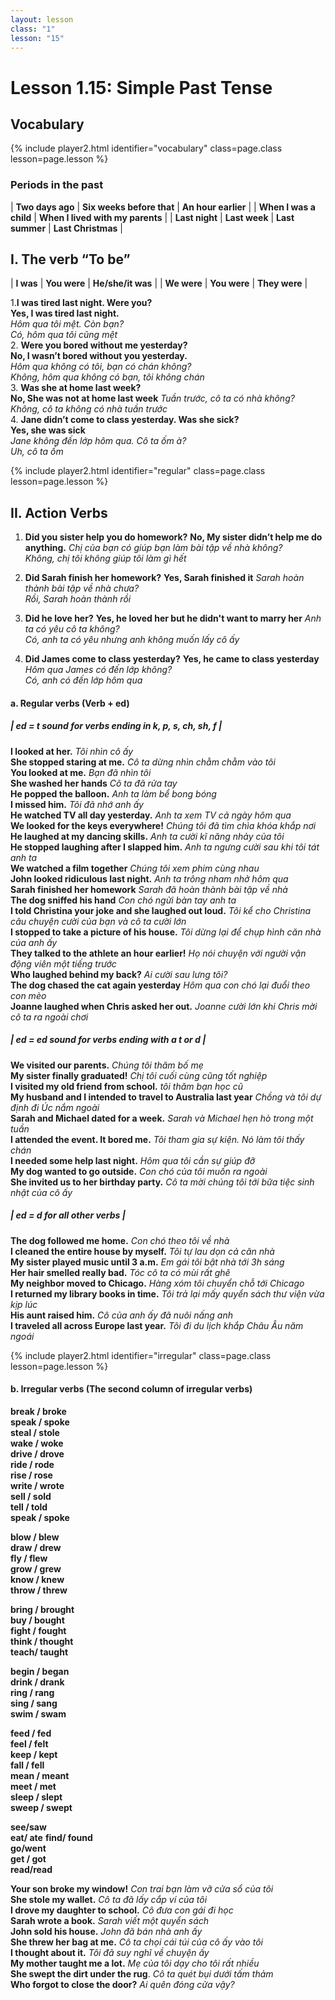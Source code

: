 ```yaml
---
layout: lesson
class: "1"
lesson: "15"
---
```



# Lesson 1.15: Simple Past Tense


## Vocabulary 
{% include player2.html identifier="vocabulary" class=page.class lesson=page.lesson %}


### Periods in the past


| **Two days ago** | **Six weeks before that** | **An hour earlier** |
| **When I was a child** | **When I lived with my parents** |
| **Last night** | **Last week** | **Last summer** | **Last Christmas** |

## I. The verb “To be”

| **I was** | **You were** | **He/she/it was** |
| **We were** | **You were** | **They were** |

1.**I was tired last night. Were you?**  
 **Yes, I was tired last night.**      
*Hôm qua tôi mệt. Còn bạn?     
Có, hôm qua tôi cũng mệt*      
2. **Were you bored without me yesterday?**      
**No, I wasn’t bored without you yesterday.**      
*Hôm qua không có tôi, bạn có chán không?            
Không, hôm qua không có bạn, tôi không chán*           
3. **Was she at home last week?**      
**No, She was not at home last week**
*Tuần trước, cô ta có nhà không?    
Không, cô ta không có nhà tuần trước*       
4. **Jane didn’t come to class yesterday. Was she sick?**      
**Yes, she was sick**      
*Jane không đến lớp hôm qua. Cô ta ốm à?     
Uh, cô ta ốm* 

{% include player2.html identifier="regular" class=page.class lesson=page.lesson %}

## II. Action Verbs 
1. **Did you sister help you do homework?**
**No, My sister didn’t help me do anything.**
*Chị của bạn có giúp bạn làm bài tập về nhà không?   
Không, chị tôi không giúp tôi làm gì hết*    
2. **Did Sarah finish her homework?**
**Yes, Sarah finished it**
*Sarah hoàn thành bài tập về nhà chưa?     
Rồi, Sarah hoàn thành rồi*     

3. **Did he love her?**
**Yes, he loved her but he didn't want to marry her**
*Anh ta có yêu cô ta không?    
Có, anh ta có yêu nhưng anh không muốn lấy cô ấy*    
3. **Did James come to class yesterday?**
**Yes, he came to class yesterday**
*Hôm qua James có đến lớp không?    
Có, anh có đến lớp hôm qua*     

#### a. Regular verbs (Verb + ed)

##### | ed = t sound for verbs ending in k, p, s, ch, sh, f |
**I looked at her.**     *Tôi nhìn cô ấy*   
**She stopped staring at me.**   *Cô ta dừng nhìn chằm chằm vào tôi*  
**You looked at me.**  *Bạn đã nhìn tôi*   
**She washed her hands**     *Cô ta đã rửa tay*   
**He popped the balloon.**     *Anh ta làm bể bong bóng*   
**I missed him.**     *Tôi đã nhớ anh ấy*     
**He watched TV all day yesterday.**  *Anh ta xem TV cả ngày hôm qua*       
**We looked for the keys everywhere!**  *Chúng tôi đã tìm chìa khóa khắp nơi*        
**He laughed at my dancing skills.** *Anh ta cười kĩ năng nhảy của tôi*        
**He stopped laughing after I slapped him.**  *Anh ta ngưng cười sau khi tôi tát anh ta*       
**We watched a film together**  *Chúng tôi xem phim cùng nhau*        
**John looked ridiculous last night.** *Anh ta trông nham nhở hôm qua*         
**Sarah finished her homework**  *Sarah đã hoàn thành bài tập về nhà*       
**The dog sniffed his hand**    *Con chó ngửi bàn tay anh ta*     
**I told Christina your joke and she laughed out loud.**  *Tôi kể cho Christina câu chuyện cười của bạn và cô ta cười lớn*         
**I stopped to take a picture of his house.**  *Tôi dừng lại để chụp hình căn nhà của anh ấy*       
**They talked to the athlete an hour earlier!**  *Họ nói chuyện với người vận động viên một tiếng trước*         
**Who laughed behind my back?**      *Ai cười sau lưng tôi?*    
**The dog chased the cat again yesterday** *Hôm qua con chó lại đuổi theo con mèo*     
**Joanne laughed when Chris asked her out.**   *Joanne cười lớn khi Chris mời cô ta ra ngoài chơi*      

##### | ed = ed sound for verbs ending with a t or d |
**We visited our parents.**   *Chúng tôi thăm bố mẹ*     
**My sister finally graduated!**     *Chị tôi cuối cùng cũng tốt nghiệp*    
**I visited my old friend from school.**   *tôi thăm bạn học cũ*      
**My husband and I intended to travel to Australia last year**     *Chồng và tôi dự định đi Úc nắm ngoài*    
**Sarah and Michael dated for a week.**     *Sarah và Michael hẹn hò trong một tuần*    
**I attended the event. It bored me.** *Tôi tham gia sự kiện. Nó làm tôi thấy chán*     
**I needed some help last night.** *Hôm qua tôi cần sự giúp đỡ*          
**My dog wanted to go outside.**     *Con chó của tôi muốn ra ngoài*   
**She invited us to her birthday party.**    *Cô ta mời chúng tôi tới bữa tiệc sinh nhật của cô ấy* 


##### | ed = d for all other verbs |
**The dog followed me home.**    *Con chó theo tôi về nhà*   
**I cleaned the entire house by myself.**  *Tôi tự lau dọn cả căn nhà*     
**My sister played music until 3 a.m.**     *Em gái tôi bật nhà tới 3h sáng*   
**Her hair smelled really bad.**  *Tóc cô ta có mùi rất ghê*    
**My neighbor moved to Chicago.**     *Hàng xóm tôi chuyển chỗ tới Chicago*   
**I returned my library books in time.** *Tôi trả lại mấy quyển sách thư viện vừa kịp lúc*       
**His aunt raised him.**     *Cô của anh ấy đã nuôi nấng anh*   
**I traveled all across Europe last year.**     *Tôi đi du lịch khắp Châu Âu năm ngoái*   

{% include player2.html identifier="irregular" class=page.class lesson=page.lesson %}
#### b. Irregular verbs (The second column of irregular verbs)


**break / broke**      
**speak / spoke**      
**steal / stole**      
**wake / woke**          
**drive / drove**      
**ride / rode**     
**rise / rose**     
**write / wrote**      
**sell / sold**     
**tell / told**     
**speak / spoke**     

**blow / blew**     
**draw / drew**     
**fly / flew**     
**grow / grew**     
**know / knew**      
**throw / threw**      
     
**bring / brought**          
**buy / bought**          
**fight / fought**     
**think / thought**     
**teach/ taught**     
     
**begin / began**     
**drink / drank**      
**ring / rang**      
**sing / sang**      
**swim / swam**      
     
**feed / fed**     
**feel / felt**      
**keep / kept**      
**fall / fell**     
**mean / meant**      
**meet / met**      
**sleep / slept**     
**sweep / swept**     
     
**see/saw**          
**eat/ ate** 
**find/ found**    
**go/went**     
**get / got**     
**read/read**      
     
         
**Your son broke my window!**     *Con trai bạn làm vỡ cửa sổ của tôi*   
**She stole my wallet.**   *Cô ta đã lấy cắp ví của tôi*        
**I drove my daughter to school.**          *Cô đưa con gái đi học*   
**Sarah wrote a book.**   *Sarah viết một quyển sách*     
**John sold his house.**     *John đã bán nhà anh ấy*  
**She threw her bag at me.**     *Cô ta chọi cái túi của cô ấy vào tôi*   
**I thought about it.**     *Tôi đã suy nghĩ về chuyện ấy*   
**My mother taught me a lot.**     *Mẹ của tôi dạy cho tôi rất nhiều*   
**She swept the dirt under the rug**.     *Cô ta quét bụi dưới tấm thảm*   
**Who forgot to close the door?** *Ai quên đóng cửa vậy?* 

     
   